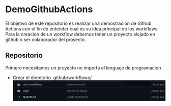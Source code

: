 # DemoGithubActions

El objetivo de este repositorio es realizar una demostracion de Github Actions con el fin de entender cual es su idea principal de los workflows.
Para la creacion de un workflow debemos tener un proyecto alojado en github o ser colaborador del proyecto.

## Repositorio
Primero necesitamos un proyecto no importa el lenguaje de programacion
* Crear el directorio .github/workflows/
![Image text](./img/img1.png)
